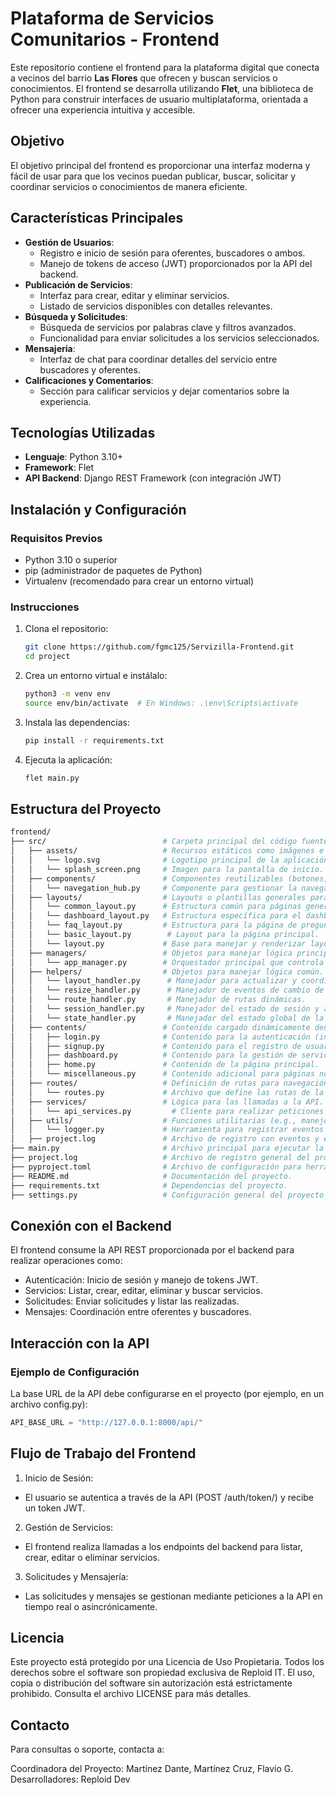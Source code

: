 # Plataforma de Servicios Comunitarios - Frontend

Este repositorio contiene el frontend para la plataforma digital que conecta a vecinos del barrio **Las Flores** que ofrecen y buscan servicios o conocimientos. El frontend se desarrolla utilizando **Flet**, una biblioteca de Python para construir interfaces de usuario multiplataforma, orientada a ofrecer una experiencia intuitiva y accesible.

## **Objetivo**
El objetivo principal del frontend es proporcionar una interfaz moderna y fácil de usar para que los vecinos puedan publicar, buscar, solicitar y coordinar servicios o conocimientos de manera eficiente.

## **Características Principales**
- **Gestión de Usuarios**:
  - Registro e inicio de sesión para oferentes, buscadores o ambos.
  - Manejo de tokens de acceso (JWT) proporcionados por la API del backend.
- **Publicación de Servicios**:
  - Interfaz para crear, editar y eliminar servicios.
  - Listado de servicios disponibles con detalles relevantes.
- **Búsqueda y Solicitudes**:
  - Búsqueda de servicios por palabras clave y filtros avanzados.
  - Funcionalidad para enviar solicitudes a los servicios seleccionados.
- **Mensajería**:
  - Interfaz de chat para coordinar detalles del servicio entre buscadores y oferentes.
- **Calificaciones y Comentarios**:
  - Sección para calificar servicios y dejar comentarios sobre la experiencia.

## **Tecnologías Utilizadas**
- **Lenguaje**: Python 3.10+
- **Framework**: Flet
- **API Backend**: Django REST Framework (con integración JWT)

## **Instalación y Configuración**
### **Requisitos Previos**
- Python 3.10 o superior
- pip (administrador de paquetes de Python)
- Virtualenv (recomendado para crear un entorno virtual)

### **Instrucciones**
1. Clona el repositorio:
   ```bash
   git clone https://github.com/fgmc125/Servizilla-Frontend.git
   cd project
   ```

2. Crea un entorno virtual e instálalo:
    ```bash
    python3 -m venv env
    source env/bin/activate  # En Windows: .\env\Scripts\activate
    ```

3. Instala las dependencias:
    ```bash
    pip install -r requirements.txt
    ```

4. Ejecuta la aplicación:
    ```bash
    flet main.py
    ```

## Estructura del Proyecto
  ```bash
  frontend/
  ├── src/                          # Carpeta principal del código fuente.
  │   ├── assets/                   # Recursos estáticos como imágenes e íconos.
  │   │   └── logo.svg              # Logotipo principal de la aplicación.
  │   │   └── splash_screen.png     # Imagen para la pantalla de inicio.
  │   ├── components/               # Componentes reutilizables (botones, tarjetas, etc.).
  │   │   └── navegation_hub.py     # Componente para gestionar la navegación lateral.
  │   ├── layouts/                  # Layouts o plantillas generales para las páginas.
  │   │   └── common_layout.py      # Estructura común para páginas generales.
  │   │   └── dashboard_layout.py   # Estructura específica para el dashboard.
  │   │   └── faq_layout.py         # Estructura para la página de preguntas frecuentes.
  │   │   └── basic_layout.py        # Layout para la página principal.
  │   │   └── layout.py             # Base para manejar y renderizar layouts dinámicamente.
  │   ├── managers/                 # Objetos para manejar lógica principal y el flujo del sistema.
  │   │   └── app_manager.py        # Orquestador principal que controla el estado y las interacciones.
  │   ├── helpers/                  # Objetos para manejar lógica común.
  │   │   └── layout_handler.py      # Manejador para actualizar y coordinar cambios en los layouts.
  │   │   └── resize_handler.py      # Manejador de eventos de cambio de tamaño de ventana.
  │   │   └── route_handler.py       # Manejador de rutas dinámicas.
  │   │   └── session_handler.py     # Manejador del estado de sesión y autenticación.
  │   │   └── state_handler.py       # Manejador del estado global de la aplicación.
  │   ├── contents/                 # Contenido cargado dinámicamente dentro de los layouts.
  │   │   ├── login.py              # Contenido para la autenticación (inicio de sesión).
  │   │   ├── signup.py             # Contenido para el registro de usuarios.
  │   │   ├── dashboard.py          # Contenido para la gestión de servicios y solicitudes.
  │   │   ├── home.py               # Contenido de la página principal.
  │   │   └── miscellaneous.py      # Contenido adicional para páginas no categorizadas.
  │   ├── routes/                   # Definición de rutas para navegación.
  │   │   └── routes.py             # Archivo que define las rutas de la aplicación.
  │   ├── services/                 # Lógica para las llamadas a la API.
  │   │   └── api_services.py         # Cliente para realizar peticiones al backend.
  │   ├── utils/                    # Funciones utilitarias (e.g., manejo de tokens, configuración).
  │   │   └── logger.py             # Herramienta para registrar eventos y errores.
  │   ├── project.log               # Archivo de registro con eventos y errores del proyecto.
  ├── main.py                       # Archivo principal para ejecutar la aplicación.
  ├── project.log                   # Archivo de registro general del proyecto.
  ├── pyproject.toml                # Archivo de configuración para herramientas de Python.
  ├── README.md                     # Documentación del proyecto.
  ├── requirements.txt              # Dependencias del proyecto.
  ├── settings.py                   # Configuración general del proyecto (e.g., API_BASE_URL).
  ```

## Conexión con el Backend
El frontend consume la API REST proporcionada por el backend para realizar operaciones como:

* Autenticación: Inicio de sesión y manejo de tokens JWT.
* Servicios: Listar, crear, editar, eliminar y buscar servicios.
* Solicitudes: Enviar solicitudes y listar las realizadas.
* Mensajes: Coordinación entre oferentes y buscadores.

## Interacción con la API
### Ejemplo de Configuración
La base URL de la API debe configurarse en el proyecto (por ejemplo, en un archivo config.py):

```python
API_BASE_URL = "http://127.0.0.1:8000/api/"
```

## Flujo de Trabajo del Frontend
1. Inicio de Sesión:
  * El usuario se autentica a través de la API (POST /auth/token/) y recibe un token JWT.
2. Gestión de Servicios:
  * El frontend realiza llamadas a los endpoints del backend para listar, crear, editar o eliminar servicios.
3. Solicitudes y Mensajería:
  * Las solicitudes y mensajes se gestionan mediante peticiones a la API en tiempo real o asincrónicamente.

## Licencia
Este proyecto está protegido por una Licencia de Uso Propietaria. Todos los derechos sobre el software son propiedad exclusiva de Reploid IT.
El uso, copia o distribución del software sin autorización está estrictamente prohibido. Consulta el archivo LICENSE para más detalles.

## Contacto
Para consultas o soporte, contacta a:

Coordinadora del Proyecto: Martínez Dante, Martínez Cruz, Flavio G.
Desarrolladores: Reploid Dev
